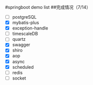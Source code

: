 #springboot demo list
##完成情况（7/14）

- [ ]   postgreSQL
- [x]   mybatis-plus
- [x]   exception-handle
- [ ]   timescaleDB
- [ ]   quartz
- [x]   swagger
- [x]   shiro
- [x]   aop
- [x]   async
- [x]   scheduled
- [ ]   redis
- [ ]   socket